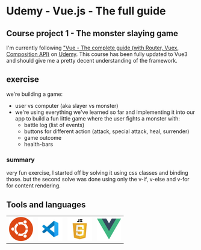 # Udemy - Vue.js - The full guide

## Course project 1 - The monster slaying game

I'm currently following ["Vue - The complete guide (with Router, Vuex, Composition API)](https://www.udemy.com/course/vuejs-2-the-complete-guide/) on [Udemy](https://www.udemy.com/).
This course has been fully updated to Vue3 and should give me a pretty decent understanding of the framework.

## exercise

we're building a game:

- user vs computer (aka slayer vs monster)
- we're using everything we've learned so far and implementing it into our app to build a fun little game where the user fights a monster with:
  - battle log (list of events)
  - buttons for different action (attack, special attack, heal, surrender)
  - game outcome
  - health-bars

### summary

very fun exercise, I started off by solving it using css classes and binding those. but the second solve was done using only the v-if, v-else and v-for for content rendering.

## Tools and languages

|                                     |                                     |                                             |                               |
| ----------------------------------- | ----------------------------------- | ------------------------------------------- | ----------------------------- |
| ![Ubuntu](./Assets/ubuntu-logo.png) | ![vscode](./Assets/vscode-logo.png) | ![javascript](./Assets/javascript-logo.png) | ![Vue](./Assets/vue-logo.png) |
